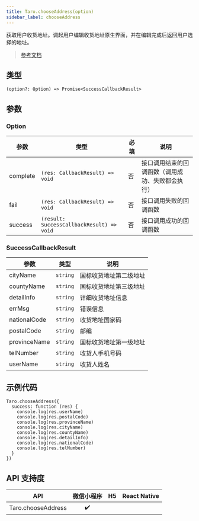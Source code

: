 ```yaml
---
title: Taro.chooseAddress(option)
sidebar_label: chooseAddress
---
```


获取用户收货地址。调起用户编辑收货地址原生界面，并在编辑完成后返回用户选择的地址。

> [参考文档](https://developers.weixin.qq.com/miniprogram/dev/api/open-api/address/wx.chooseAddress.html)

## 类型

```tsx
(option?: Option) => Promise<SuccessCallbackResult>
```

## 参数

### Option

<table>
  <thead>
    <tr>
      <th>参数</th>
      <th>类型</th>
      <th style={{ textAlign: "center"}}>必填</th>
      <th>说明</th>
    </tr>
  </thead>
  <tbody>
    <tr>
      <td>complete</td>
      <td><code>(res: CallbackResult) =&gt; void</code></td>
      <td style={{ textAlign: "center"}}>否</td>
      <td>接口调用结束的回调函数（调用成功、失败都会执行）</td>
    </tr>
    <tr>
      <td>fail</td>
      <td><code>(res: CallbackResult) =&gt; void</code></td>
      <td style={{ textAlign: "center"}}>否</td>
      <td>接口调用失败的回调函数</td>
    </tr>
    <tr>
      <td>success</td>
      <td><code>(result: SuccessCallbackResult) =&gt; void</code></td>
      <td style={{ textAlign: "center"}}>否</td>
      <td>接口调用成功的回调函数</td>
    </tr>
  </tbody>
</table>

### SuccessCallbackResult

<table>
  <thead>
    <tr>
      <th>参数</th>
      <th>类型</th>
      <th>说明</th>
    </tr>
  </thead>
  <tbody>
    <tr>
      <td>cityName</td>
      <td><code>string</code></td>
      <td>国标收货地址第二级地址</td>
    </tr>
    <tr>
      <td>countyName</td>
      <td><code>string</code></td>
      <td>国标收货地址第三级地址</td>
    </tr>
    <tr>
      <td>detailInfo</td>
      <td><code>string</code></td>
      <td>详细收货地址信息</td>
    </tr>
    <tr>
      <td>errMsg</td>
      <td><code>string</code></td>
      <td>错误信息</td>
    </tr>
    <tr>
      <td>nationalCode</td>
      <td><code>string</code></td>
      <td>收货地址国家码</td>
    </tr>
    <tr>
      <td>postalCode</td>
      <td><code>string</code></td>
      <td>邮编</td>
    </tr>
    <tr>
      <td>provinceName</td>
      <td><code>string</code></td>
      <td>国标收货地址第一级地址</td>
    </tr>
    <tr>
      <td>telNumber</td>
      <td><code>string</code></td>
      <td>收货人手机号码</td>
    </tr>
    <tr>
      <td>userName</td>
      <td><code>string</code></td>
      <td>收货人姓名</td>
    </tr>
  </tbody>
</table>

## 示例代码

```tsx
Taro.chooseAddress({
  success: function (res) {
    console.log(res.userName)
    console.log(res.postalCode)
    console.log(res.provinceName)
    console.log(res.cityName)
    console.log(res.countyName)
    console.log(res.detailInfo)
    console.log(res.nationalCode)
    console.log(res.telNumber)
  }
})
```

## API 支持度

|        API         | 微信小程序 | H5 | React Native |
|:------------------:|:-----:|:--:|:------------:|
| Taro.chooseAddress |  ✔️   |    |              |
